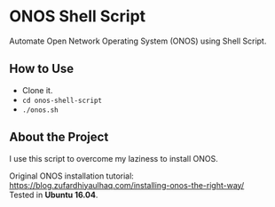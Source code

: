 # ONOS Shell Script
Automate Open Network Operating System (ONOS) using Shell Script.

## How to Use
- Clone it.
- ``` cd onos-shell-script ```
- ``` ./onos.sh ```

## About the Project
I use this script to overcome my laziness to install ONOS.
  
Original ONOS installation tutorial: https://blog.zufardhiyaulhaq.com/installing-onos-the-right-way/  
Tested in **Ubuntu 16.04**.
